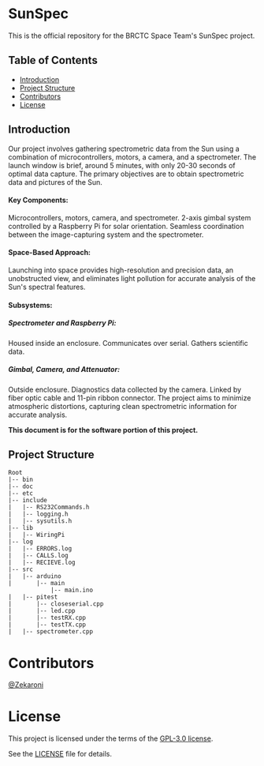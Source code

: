 # SunSpec
This is the official repository for the BRCTC Space Team's SunSpec project.


## Table of Contents
- [Introduction](#introduction)
- [Project Structure](#project-structure)
- [Contributors](#contributors)
- [License](#license)

## Introduction

Our project involves gathering spectrometric data from the Sun using a combination of microcontrollers, motors, a camera, and a spectrometer. The launch window is brief, around 5 minutes, with only 20-30 seconds of optimal data capture. The primary objectives are to obtain spectrometric data and pictures of the Sun.

#### Key Components:

Microcontrollers, motors, camera, and spectrometer.
2-axis gimbal system controlled by a Raspberry Pi for solar orientation.
Seamless coordination between the image-capturing system and the spectrometer.

#### Space-Based Approach:
Launching into space provides high-resolution and precision data, an unobstructed view, and eliminates light pollution for accurate analysis of the Sun's spectral features.

#### Subsystems:

##### Spectrometer and Raspberry Pi:
Housed inside an enclosure.
Communicates over serial.
Gathers scientific data.

##### Gimbal, Camera, and Attenuator:

Outside enclosure.
Diagnostics data collected by the camera.
Linked by fiber optic cable and 11-pin ribbon connector.
The project aims to minimize atmospheric distortions, capturing clean spectrometric information for accurate analysis.

**This document is for the software portion of this project.**

## Project Structure

```
Root
|-- bin
|-- doc
|-- etc
|-- include
|   |-- RS232Commands.h
|   |-- logging.h
|   |-- sysutils.h
|-- lib
|   |-- WiringPi
|-- log
|   |-- ERRORS.log
|   |-- CALLS.log
|   |-- RECIEVE.log
|-- src
|   |-- arduino
|       |-- main
            |-- main.ino
|   |-- pitest
|       |-- closeserial.cpp
|       |-- led.cpp
|       |-- testRX.cpp
|       |-- testTX.cpp
|   |-- spectrometer.cpp
```

# Contributors
[@Zekaroni](https://github.com/Zekaroni)

# License

This project is licensed under the terms of the [GPL-3.0 license](LICENSE).

See the [LICENSE](LICENSE) file for details.
